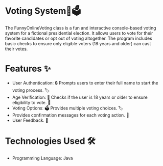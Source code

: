# Voting System🎉🗳️
The FunnyOnlineVoting class is a fun and interactive console-based voting system for a fictional presidential election. It allows users to vote for their favorite candidates or opt out of voting altogether. The program includes basic checks to ensure only eligible voters (18 years and older) can cast their votes.

# Features ✨
- User Authentication: 🔒 Prompts users to enter their full name to start the voting process. 🏷️
- Age Verification: 🎂 Checks if the user is 18 years or older to ensure eligibility to vote. 🚦
- Voting Options: 🗳️ Provides multiple voting choices. 🏷️
- Provides confirmation messages for each voting action. 💬
- User Feedback. 📢

# Technologies Used 🛠️
 - Programming Language: Java

